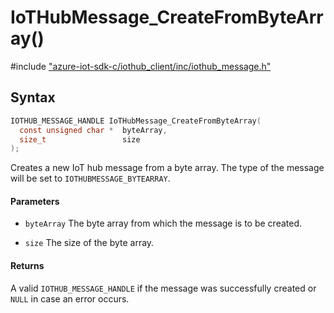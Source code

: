 # IoTHubMessage_CreateFromByteArray()

\#include ["azure-iot-sdk-c/iothub_client/inc/iothub_message.h"](../iot-c-ref-iothub-message-h.md)  

## Syntax

```C
IOTHUB_MESSAGE_HANDLE IoTHubMessage_CreateFromByteArray(
  const unsigned char *  byteArray,
  size_t                 size
);

```

Creates a new IoT hub message from a byte array. The type of the message will be set to `IOTHUBMESSAGE_BYTEARRAY`.

#### Parameters
* `byteArray` The byte array from which the message is to be created. 

* `size` The size of the byte array.

#### Returns
A valid `IOTHUB_MESSAGE_HANDLE` if the message was successfully created or `NULL` in case an error occurs.

